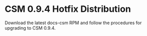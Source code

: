 # CSM 0.9.4 Hotfix Distribution

Download the latest docs-csm RPM and follow the procedures for upgrading to CSM
0.9.4.

